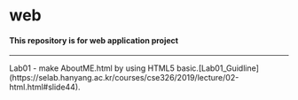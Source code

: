 # web
#### This repository is for web application project 
<hr/>
Lab01 - make AboutME.html by using HTML5 basic.[Lab01_Guidline](https://selab.hanyang.ac.kr/courses/cse326/2019/lecture/02-html.html#slide44).
